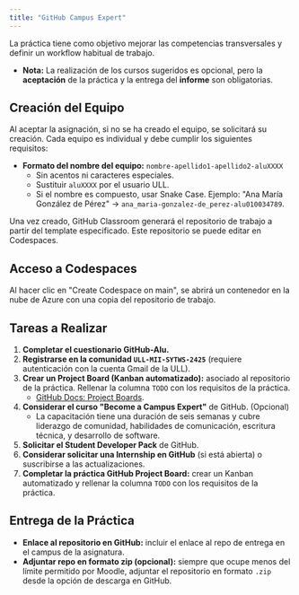 ```yaml
---
title: "GitHub Campus Expert"
---
```


La práctica tiene como objetivo mejorar las competencias transversales y definir un workflow habitual de trabajo.

- **Nota:** La realización de los cursos sugeridos es opcional, pero la **aceptación** de la práctica y la entrega del **informe** son obligatorias.

## Creación del Equipo

Al aceptar la asignación, si no se ha creado el equipo, se solicitará su creación. Cada equipo es individual y debe cumplir los siguientes requisitos:

- **Formato del nombre del equipo:** `nombre-apellido1-apellido2-aluXXXX`
  - Sin acentos ni caracteres especiales.
  - Sustituir `aluXXXX` por el usuario ULL.
  - Si el nombre es compuesto, usar Snake Case. Ejemplo: "Ana María González de Pérez" → `ana_maria-gonzalez-de_perez-alu010034789`.

Una vez creado, GitHub Classroom generará el repositorio de trabajo a partir del template especificado. Este repositorio se puede editar en Codespaces.

## Acceso a Codespaces

Al hacer clic en "Create Codespace on main", se abrirá un contenedor en la nube de Azure con una copia del repositorio de trabajo.

## Tareas a Realizar

1. **Completar el cuestionario GitHub-Alu.**
2. **Registrarse en la comunidad `ULL-MII-SYTWS-2425`** (requiere autenticación con la cuenta Gmail de la ULL).
3. **Crear un Project Board (Kanban automatizado):** asociado al repositorio de la práctica. Rellenar la columna `TODO` con los requisitos de la práctica.
   - [GitHub Docs: Project Boards](https://docs.github.com/en/issues/planning-and-tracking-with-projects/learning-about-project-boards).
4. **Considerar el curso "Become a Campus Expert"** de GitHub. (Opcional)
   - La capacitación tiene una duración de seis semanas y cubre liderazgo de comunidad, habilidades de comunicación, escritura técnica, y desarrollo de software.
5. **Solicitar el Student Developer Pack** de GitHub.
6. **Considerar solicitar una Internship en GitHub** (si está abierta) o suscribirse a las actualizaciones.
7. **Completar la práctica GitHub Project Board:** crear un Kanban automatizado y rellenar la columna `TODO` con los requisitos de la práctica.

## Entrega de la Práctica

- **Enlace al repositorio en GitHub:** incluir el enlace al repo de entrega en el campus de la asignatura.
- **Adjuntar repo en formato zip (opcional):** siempre que ocupe menos del límite permitido por Moodle, adjuntar el repositorio en formato `.zip` desde la opción de descarga en GitHub.
